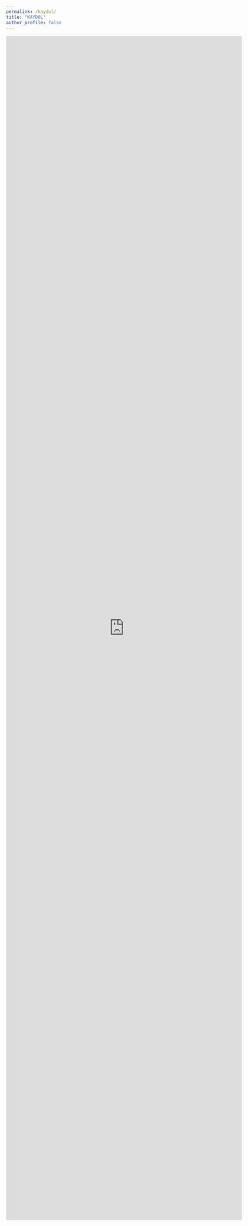 ```yaml
---
permalink: /kaydol/
title: "KAYDOL"
author_profile: false
---
```

<iframe src="https://docs.google.com/forms/d/e/1FAIpQLSfBYlCewYwDHTgghzgsQiRiVERvRnWtOr68PwQjfozC9z-phQ/viewform?embedded=true" width="640" height="3210" frameborder="0" marginheight="0" marginwidth="0">Loading…</iframe>
